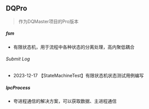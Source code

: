 ## DQPro
> 作为DQMaster项目的Pro版本
##### fsm
- 有限状态机，用于流程中各种状态的分离处理，高内聚低耦合
###### Submit Log
- 2023-12-17 【StateMachineTest】有限状态机状态测试用例编写
##### IpcProcess
- 夸进程通信的解决方案，可以获取数据、主进程通信
